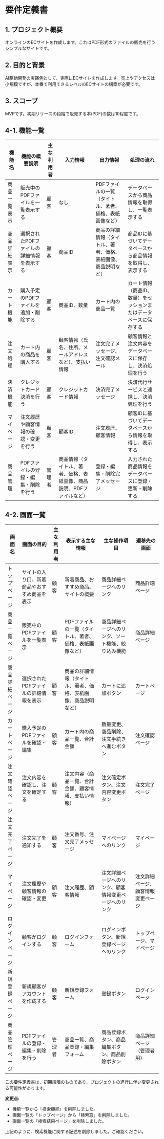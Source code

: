 # 要件定義書

## 1. プロジェクト概要

オンラインのECサイトを作成します。これはPDF形式のファイルの販売を行うシンプルなサイトです。

## 2. 目的と背景

AI駆動開発の実践例として、実際にECサイトを作成します。売上やアクセスは小規模ですが、本番で利用できるレベルのECサイトの構築が必要です。

## 3. スコープ

MVPです。初期リリースの段階で販売する本(PDF)の数は10程度です。

## 4-1. 機能一覧

| 機能名 | 機能の概要説明 | 主な利用者 | 入力情報 | 出力情報 | 処理の流れ |
|---|---|---|---|---|---|
| 商品一覧表示 | 販売中のPDFファイルを一覧表示する | 顧客 | なし | PDFファイルの一覧（タイトル、著者、価格、表紙画像など） | データベースから商品情報を取得し、一覧表示する |
| 商品詳細表示 | 選択されたPDFファイルの詳細情報を表示する | 顧客 | 商品ID | 商品の詳細情報（タイトル、著者、価格、表紙画像、商品説明など） | 商品IDに基づいてデータベースから商品情報を取得し、表示する |
| カート機能 | 購入予定のPDFファイルを追加・削除する | 顧客 | 商品ID、数量 | カート内の商品一覧 | カート情報（商品ID、数量）をセッションまたはデータベースに保存する |
| 注文処理 | カート内の商品を購入する | 顧客 | 顧客情報（氏名、住所、メールアドレスなど）、支払い情報 | 注文完了メッセージ、注文確認メール | 顧客情報と注文内容をデータベースに保存し、決済処理を行う |
| 決済機能 | クレジットカード決済を行う | 顧客 | クレジットカード情報 | 決済完了メッセージ | 決済代行サービスと連携し、決済処理を行う |
| マイページ | 注文履歴や顧客情報の確認・変更を行う | 顧客 | 顧客ID | 注文履歴、顧客情報 | 顧客IDに基づいてデータベースから情報を取得し、表示する |
| 商品管理 | PDFファイルの登録・編集・削除を行う | 管理者 | 商品情報（タイトル、著者、価格、表紙画像、商品説明、PDFファイルなど） | 登録・編集・削除完了メッセージ | 入力された商品情報をデータベースに登録・更新・削除する |

## 4-2. 画面一覧

| 画面名 | 画面の目的 | 主な利用者 | 表示する主な情報 | 主な操作項目 | 遷移先の画面 |
|---|---|---|---|---|---|
| トップページ | サイトの入り口、新着商品やおすすめ商品を表示 | 顧客 | 新着商品、おすすめ商品、サイトの概要 | 商品詳細ページへのリンク | 商品詳細ページ |
| 商品一覧ページ | 販売中のPDFファイルを一覧表示 | 顧客 | PDFファイルの一覧（タイトル、著者、価格、表紙画像など） | 商品詳細ページへのリンク、ソート機能、絞り込み機能 | 商品詳細ページ |
| 商品詳細ページ | 選択されたPDFファイルの詳細情報を表示 | 顧客 | 商品の詳細情報（タイトル、著者、価格、表紙画像、商品説明など） | カートに追加ボタン | カートページ |
| カートページ | 購入予定のPDFファイルを確認・編集 | 顧客 | カート内の商品一覧、合計金額 | 数量変更、商品削除、注文手続きへ進むボタン | 注文確認ページ |
| 注文確認ページ | 注文内容を確認し、注文を確定する | 顧客 | 注文内容（商品一覧、合計金額、顧客情報、支払い情報） | 注文確定ボタン、注文内容変更ボタン | 注文完了ページ |
| 注文完了ページ | 注文完了を通知する | 顧客 | 注文番号、注文完了メッセージ | マイページへのリンク | マイページ |
| マイページ | 注文履歴や顧客情報の確認・変更 | 顧客 | 注文履歴、顧客情報 | 注文詳細ページへのリンク、顧客情報変更ページへのリンク | 注文詳細ページ、顧客情報変更ページ |
| ログインページ | 顧客がログインする | 顧客 | ログインフォーム | ログインボタン、新規登録ページへのリンク | トップページ、マイページ |
| 新規登録ページ | 新規顧客がアカウントを作成する | 顧客 | 新規登録フォーム | 登録ボタン | ログインページ |
| 商品管理ページ | PDFファイルの登録・編集・削除を行う | 管理者 | 商品一覧、商品登録・編集フォーム | 商品登録ボタン、商品編集ボタン、商品削除ボタン | 商品詳細ページ（管理者用） |


この要件定義書は、初期段階のものであり、プロジェクトの進行に伴い変更される可能性があります。

**変更点:**

* 機能一覧から「検索機能」を削除しました。
* 画面一覧の「トップページ」から「検索窓」を削除しました。
* 画面一覧の「検索結果ページ」を削除しました。

上記のように、検索機能に関する記述を削除しました。ご確認ください。
